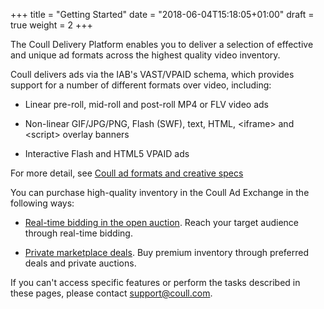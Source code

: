 +++
title = "Getting Started"
date = "2018-06-04T15:18:05+01:00"
draft = true
weight = 2
+++

The Coull Delivery Platform enables you to deliver a selection of effective and unique ad formats across the highest quality video inventory.

Coull delivers ads via the IAB's VAST/VPAID schema, which provides support for a number of different formats over video, including:

-   Linear pre-roll, mid-roll and post-roll MP4 or FLV video ads

-   Non-linear GIF/JPG/PNG, Flash (SWF), text, HTML, \<iframe\> and \<script\> overlay banners

-   Interactive Flash and HTML5 VPAID ads

For more detail, see [Coull ad formats and creative specs](addlinkere.com)

You can purchase high-quality inventory in the Coull Ad Exchange in the following ways:

-   [Real-time bidding in the open auction](addlinkere.com). Reach your target audience through real-time bidding.

-   [Private marketplace deals](addlinkere.com). Buy premium inventory through preferred deals and private auctions.

If you can't access specific features or perform the tasks described in these pages, please contact [support@coull.com](mailto:support@coull.com).
